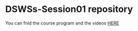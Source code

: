 # DSWSs-Session01 repository

You can fnid the course program and the videos [HERE](http://physics.ipm.ac.ir/~vafaei/scheduls/sess1.html)
